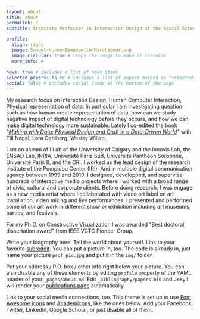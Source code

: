 ```yaml
---
layout: about
title: about
permalink: /
subtitle: Associate Professor in Interaction Design at the Social Science Departement, Institute Polytechnique de Paris.

profile:
  align: right
  image: Samuel-Huron-Emmanuelle-Marchadour.png
  image_circular: true # crops the image to make it circular
  more_info: #

news: true # includes a list of news items
selected_papers: false # includes a list of papers marked as "selected={true}"
social: false # includes social icons at the bottom of the page
---
```

My research focus on Interaction Design, Human Computer Interaction, Physical representation of data. 
In particular I am investigating question such as how human create representation of data, how can we study negative impact of digital technology before they occurs, and how we can make digital technology more sustainable.
Lately I co-edited the book _"[Making with Data: Physical Design and Craft in a Data-Driven World](https://makingwithdata.org/)"_ with Till Nagel, Lora Oehlberg, Wesley Willett. 

I am an alumni of I Lab of the University of Calgary and the Innovis Lab, the ENSAD Lab, INRIA, Université Paris Sud, Université Panthéon Sorbonne, Université Paris 8, and the CRI. I worked as the lead design of the research institute of the Pompidou Center (IRI). And in multiple digital communication agency between 1999 and 2010. I designed, developped, and supervise hundreds of interactive media projects where I worked with a broad range of civic, cultural and corporate clients. Before doing research, I was engage as a new media artist where I collaborated with video art label on art installation, video mixing and live performances. I presented and performed some of our art work in different show or exhibition including art museums, parties, and festivals.

For my Ph.D. on Constructive Visualization I was awarded "Best doctoral dissertation award" from IEEE VGTC Pioneer Group.

Write your biography here. Tell the world about yourself. Link to your favorite [subreddit](http://reddit.com). You can put a picture in, too. The code is already in, just name your picture `prof_pic.jpg` and put it in the `img/` folder.

Put your address / P.O. box / other info right below your picture. You can also disable any of these elements by editing `profile` property of the YAML header of your `_pages/about.md`. Edit `_bibliography/papers.bib` and Jekyll will render your [publications page](/al-folio/publications/) automatically.

Link to your social media connections, too. This theme is set up to use [Font Awesome icons](https://fontawesome.com/) and [Academicons](https://jpswalsh.github.io/academicons/), like the ones below. Add your Facebook, Twitter, LinkedIn, Google Scholar, or just disable all of them.
